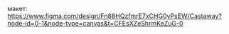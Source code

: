 макет: https://www.figma.com/design/Fn88HQzfmrE7xCHG0yPsEW/Castaway?node-id=0-1&node-type=canvas&t=CFEsXZeShrmKeZuG-0
